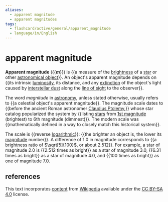 ```yaml
---
aliases:
  - apparent magnitude
  - apparent magnitudes
tags:
  - flashcard/active/general/apparent_magnitude
  - language/in/English
---
```


# apparent magnitude

__Apparent magnitude__ ({{___m___}}) is {{a measure of the [brightness](irradiance.md) of a [star](star.md) or other [astronomical object](astronomical%20object.md)}}. An object's apparent magnitude depends on {{its intrinsic [luminosity](luminosity.md), its distance, and any [extinction](extinction%20(astronomy).md) of the object's light caused by [interstellar dust](cosmic%20dust.md) along the [line of sight](line%20of%20sight.md) to the observer}}. <!--SR:!2025-07-21,279,330!2025-01-02,108,297!2025-06-19,254,337-->

The word _magnitude_ in [astronomy](astronomy.md), unless stated otherwise, usually refers to {{a celestial object's apparent magnitude}}. The magnitude scale dates to {{before the ancient Roman astronomer [Claudius Ptolemy](Ptolemy.md),}} whose star catalog popularized the system by {{listing [stars](star.md) from [1st magnitude](first-magnitude%20star.md) (brightest) to 6th magnitude (dimmest)}}. The modern scale was {{mathematically defined in a way to closely match this historical system}}. <!--SR:!2025-09-05,319,337!2025-05-07,211,310!2025-05-24,234,337!2025-04-05,191,317-->

The scale is {{reverse [logarithmic](logarithmic%20scale.md)}}: {{the brighter an object is, the lower its [magnitude](magnitude%20(astronomy).md) number}}. A difference of 1.0 in magnitude corresponds to {{a brightness ratio of $\sqrt[5]{100}$, or about 2.512}}. For example, a star of magnitude 2.0 is {{2.512 times as bright}} as a star of magnitude 3.0, {{6.31 times as bright}} as a star of magnitude 4.0, and {{100 times as bright}} as one of magnitude 7.0. <!--SR:!2025-08-13,301,337!2025-06-17,252,330!2025-01-05,111,290!2025-01-11,114,290!2024-12-16,103,297!2024-10-23,70,317-->

## references

This text incorporates [content](https://en.wikipedia.org/wiki/apparent_magnitude) from [Wikipedia](Wikipedia.md) available under the [CC BY-SA 4.0](https://creativecommons.org/licenses/by-sa/4.0/) license.
